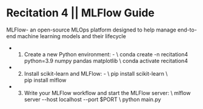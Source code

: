 # Recitation 4 || MLFlow Guide

MLFlow- an open-source MLOps platform designed to help manage end-to-end machine learning models and their lifecycle

- 1. Create a new Python environment: -  \\
conda create -n recitation4 python=3.9 numpy pandas matplotlib \\
conda activate recitation4

- 2. Install scikit-learn and MLFlow: - \\
pip install scikit-learn \\  
pip install mlflow

- 3. Write your MLFlow workflow and start the MLFlow server: \\
mlflow server --host localhost --port $PORT \\
python main.py